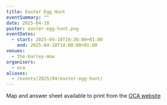 ```yaml
---
title: Easter Egg Hunt
eventSummary: ""
date: 2025-04-18
poster: easter-egg-hunt.png
eventDates:
  - start: 2025-04-18T10:30:00+01:00
    end: 2025-04-18T14:00:00+01:00
venues:
  - the-barley-mow
organisers:
  - oca
aliases:
  - /events/2025/04/easter-egg-hunt/
---
```

Map and answer sheet available to print from the [OCA website](https://ocaoakley.org.uk/community/oakley-community-association-18567/easter-egg-hunt/)
